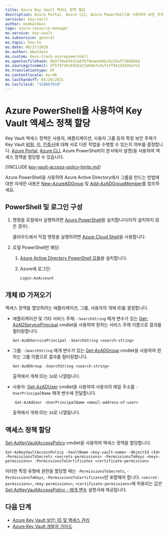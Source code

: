 ```yaml
---
title: Azure Key Vault 액세스 정책 할당
description: Azure Portal, Azure CLI, Azure PowerShell을 사용하여 보안 주체 또는 애플리케이션 ID에 Key Vault 액세스 정책을 할당하는 방법.
services: key-vault
author: msmbaldwin
tags: azure-resource-manager
ms.service: key-vault
ms.subservice: general
ms.topic: how-to
ms.date: 08/27/2020
ms.author: mbaldwin
ms.custom: devx-track-azurepowershell
ms.openlocfilehash: 9b9ff0a4f432a8fbf9eaee84bc0215af736b6bbd
ms.sourcegitcommit: df574710c692ba21b0467e3efeff9415d336a7e1
ms.translationtype: HT
ms.contentlocale: ko-KR
ms.lasthandoff: 05/28/2021
ms.locfileid: "110667019"
---
```

# <a name="assign-a-key-vault-access-policy-using-azure-powershell"></a>Azure PowerShell을 사용하여 Key Vault 액세스 정책 할당

Key Vault 액세스 정책은 사용자, 애플리케이션, 사용자 그룹 등의 특정 보안 주체가 Key Vault [비밀](../secrets/index.yml), [키](../keys/index.yml), [인증서](../certificates/index.yml)에 대해 서로 다른 작업을 수행할 수 있는지 여부를 결정합니다. [Azure Portal](assign-access-policy-portal.md), [Azure CLI](assign-access-policy-cli.md), Azure PowerShell(이 문서에서 설명)을 사용하여 액세스 정책을 할당할 수 있습니다.

[!INCLUDE [key-vault-access-policy-limits.md](../../../includes/key-vault-access-policy-limits.md)]

Azure PowerShell을 사용하여 Azure Active Directory에서 그룹을 만드는 방법에 대한 자세한 내용은 [New-AzureADGroup](/powershell/module/azuread/new-azureadgroup) 및 [Add-AzADGroupMember](/powershell/module/az.resources/add-azadgroupmember)를 참조하세요.

## <a name="configure-powershell-and-sign-in"></a>PowerShell 및 로그인 구성

1. 명령을 로컬에서 실행하려면 [Azure PowerShell](/powershell/azure/)을 설치합니다(아직 설치하지 않은 경우).

    클라우드에서 직접 명령을 실행하려면 [Azure Cloud Shell](../../cloud-shell/overview.md)을 사용합니다.

1. 로컬 PowerShell만 해당:

    1. [Azure Active Directory PowerShell 모듈](https://www.powershellgallery.com/packages/AzureAD)을 설치합니다.

    1. Azure에 로그인:

        ```azurepowershell-interactive
        Login-AzAccount
        ```
    
## <a name="acquire-the-object-id"></a>개체 ID 가져오기

액세스 정책을 할당하려는 애플리케이션, 그룹, 사용자의 개체 ID를 결정합니다.

- 애플리케이션 및 기타 서비스 주체: `-SearchString` 매개 변수가 있는 [Get-AzADServicePrincipal](/powershell/module/az.resources/get-azadserviceprincipal) cmdlet을 사용하여 원하는 서비스 주체 이름으로 결과를 필터링합니다.

    ```azurepowershell-interactive
    Get-AzADServicePrincipal -SearchString <search-string>
    ```

- 그룹: `-SearchString` 매개 변수가 있는 [Get-AzADGroup](/powershell/module/az.resources/get-azadgroup) cmdlet을 사용하여 원하는 그룹 이름으로 결과를 필터링합니다.

    ```azurepowershell-interactive
    Get-AzADGroup -SearchString <search-string>
    ```
    
    출력에서 개체 ID는 `Id`로 나열됩니다.

- 사용자: [Get-AzADUser](/powershell/module/az.resources/get-azaduser) cmdlet을 사용하여 사용자의 메일 주소를 `-UserPrincipalName` 매개 변수에 전달합니다.

    ```azurepowershell-interactive
     Get-AzAdUser -UserPrincipalName <email-address-of-user>
    ```

    출력에서 개체 ID는 `Id`로 나열됩니다.

## <a name="assign-the-access-policy"></a>액세스 정책 할당

[Set-AzKeyVaultAccessPolicy](/powershell/module/az.keyvault/set-azkeyvaultaccesspolicy) cmdlet을 사용하여 액세스 정책을 할당합니다.

```azurepowershell-interactive
Set-AzKeyVaultAccessPolicy -VaultName <key-vault-name> -ObjectId <Id> -PermissionsToSecrets <secrets-permissions> -PermissionsToKeys <keys-permissions> -PermissionsToCertificates <certificate-permissions    
```

이러한 특정 유형에 권한을 할당할 때는 `-PermissionsToSecrets`, `-PermissionsToKeys`, `-PermissionsToCertificates`만 포함해야 합니다. `<secret-permissions>`, `<key-permissions>`, `<certificate-permissions>`에 허용되는 값은 [Set-AzKeyVaultAccessPolicy - 매개 변수](/powershell/module/az.keyvault/set-azkeyvaultaccesspolicy#parameters) 설명서에 제공됩니다.

## <a name="next-steps"></a>다음 단계

- [Azure Key Vault 보안: ID 및 액세스 관리](security-features.md#identity-management)
- [Azure Key Vault 개발자 가이드](developers-guide.md)

